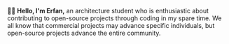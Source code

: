 👋🏻 <b>Hello, I'm Erfan,</b> an architecture student who is enthusiastic about contributing to open-source projects through coding in my spare time. We all know that commercial projects may advance specific individuals, but open-source projects advance the entire community.
